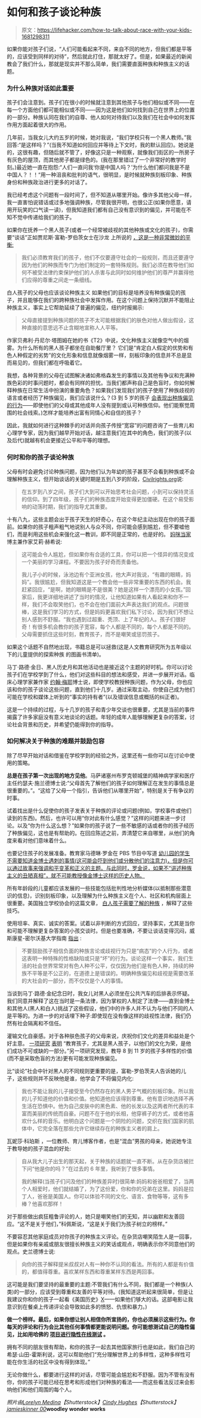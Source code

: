 # 如何和孩子谈论种族

> 原文：<https://lifehacker.com/how-to-talk-about-race-with-your-kids-1681298311>

如果你能对孩子们说，“人们可能看起来不同，来自不同的地方，但我们都是平等的，应该受到同样的对待”，然后就此打住，那就太好了。但是，如果最近的新闻教会了我们什么，那就是现实并不那么简单，我们需要直面种族和种族主义的话题。



### 为什么种族对话如此重要

孩子们会注意到。孩子们在很小的时候就注意到其他孩子与他们相似或不同——在每一个方面他们都可能相似或不同——因为这是他们如何找到自己在世界上的位置的一部分。种族认同在我们的自尊、他人如何对待我们以及我们在社会中如何发挥作用方面起着很大的作用。

几年前，当我女儿大约五岁的时候，她对我说，“我们学校只有一个黑人教师。”我回答:“是这样吗？”(当我不知道如何回应并等待上下文时，我的默认回应)。她说是的，这很有趣，但随后就不管了，好像这只是一种观察，就像我们街区的一所房子有灰色的屋顶，而其他房子都是绿色的。(我在那里错过了一个非常好的教学时刻。)最近她一直在抱怨:“人们一直问我‘你是中国人吗？’为什么他们都问我是不是中国人？！！“用一种沮丧和批判的语气，很明显，是时候就种族刻板印象、种族身份和种族政治进行更多的对话了。

我已经考虑这个问题有一段时间了，但不知道从哪里开始。像许多其他父母一样，我一直害怕说错话或过多地强调种族，尽管我很开明，也很公正(如果你愿意，请用开玩笑的口气读一读)，但我知道我们都有自己没有意识到的偏见，并可能在不知不觉中传递给我们的孩子。

如果你在抚养一个黑人孩子(或者一个经常被歧视的其他种族或文化的孩子)，你需要“谈话”正如贾尼斯·富勒-罗伯茨女士在沙龙 上所说的 [，这是一种非常微妙的平衡:](http://www.salon.com/2014/08/22/how_do_you_explain_racism_to_your_black_son_partner/)

> 我们必须教育我们的孩子，他们不仅要遵守社会的一般规则，而且还要遵守因为他们的种族而专门为他们制定的一套特殊规则。我们必须在教导他们如何不被受法律约束保护他们的人杀害与此同时如何维护他们的尊严并赢得他们应得的尊重之间走一条细线。

白人孩子的父母也应该谈论种族主义 如果他们的目标是培养没有种族偏见的孩子，并且能够在我们的跨种族社会中发挥作用。在这个问题上保持沉默并不能阻止种族主义，事实上它帮助延续了普遍的偏见，纽约时报揭示:

> 父母直接提到种族问题的孩子不太可能根据我们的肤色对他人做出假设，这种直接的意思远不止含糊地宣称人人平等。

作家贝弗利·丹尼尔·塔图姆在她的书《T2》中说，文化种族主义就像空气中的烟雾。为什么所有的黑人孩子都坐在自助餐厅里？ 它们是“肯定白人假定的优势和有色人种假定的劣势”的文化形象和信息就像烟雾一样，刻板印象的信息并不总是显而易见的，但我们都在呼吸着它。

我想，各种背景的父母在试图解决诸如弗格森发生的事情以及其他有争议和充满种族色彩的时事问题时，都会有同样的担忧。当我们都声称自己是色盲时，你如何解释种族在日常生活中扮演的重要角色？如果我们发现我们的孩子使用了种族歧视的语言或者经历了种族偏见，我们应该说什么？(3 到 5 岁的孩子 [会表现出种族偏见的行为](http://www4.uwm.edu/letsci/africology/faculty/upload/children_colorblind.pdf)——即使他们的父母或其他成年人没有提到或认可种族信仰。他们能察觉周围的社会线索。)怎样才能培养出富有同情心和自信的孩子？

因此，我就如何进行这种棘手的对话并向孩子传授“宽容”的问题咨询了一些育儿和心理学专家，因为我们越早开始对话，越注意我们在其中的角色，我们的孩子(以及后代)就越有机会更接近公平和平等的理想。

### 何时和你的孩子谈论种族

父母有时会避免讨论种族问题，因为他们认为年幼的孩子甚至不会看到种族或不会理解种族主义，但开始谈话的关键时期是五到八岁的阶段，[Civilrights.org](http://www.civilrights.org/publications/reports/talking_to_our_children/)说:

> 在五岁到八岁之间，孩子们大到可以开始思考社会问题，小到可以保持灵活的信仰。到了四年级，孩子们的种族态度开始变得更加僵硬。在这个易受影响的动荡时期，我们的指导尤其重要。

十有八九，这些主题会出于孩子天生的好奇心，在这个年纪主动出现在你的孩子面前。如果你的孩子粗声粗气地说别人与众不同，你可能会感到尴尬，但不要嘘他们，而是利用这些机会来强化这一教训，即不同是正常的，也是好的。 [妈咪当家](http://www.mommymasters.com/) 博主兼作家艾莉·赫希说:

> 这可能会令人尴尬，但如果你有合适的工具，你可以把一个怪异的情况变成一个美丽的学习课程。不要因为孩子好奇而责备他。
> 
> 我儿子小的时候，泳池边有个亚洲女孩，他大声对我说，“有趣的眼睛，妈妈”。我很尴尬，但我知道这是一个教会他一些非常重要的东西的机会。我赶紧回应，“是啊，她的眼睛是不是很美？她是这样一个漂亮的小女孩。”回家后，我更详细地讲述了当时的情况，让他知道如果有人看起来和你不一样，我们不会取笑他们，也不会在他们面前大声表达我们的观点。问题很棒，这是我们学习的方式，但是妈妈更喜欢我们私下讨论，因为我们不想让别人感到不舒服。“我也遇到过超重、秃顶、上了年纪的人。孩子们很好奇！有很多机会教你的孩子宽容，每个人都是不同的，每个人都是不同的。父母需要抓住这些时刻，教育孩子，而不是嘲笑或惩罚孩子。

如果这个话题不自然地出现，书籍总是可以拯救(这是人文教育研究所为五年级以下的儿童提供的探索种族 的图画书清单)。

马丁·路德·金日、黑人历史月和其他活动也是接近这个主题的好时机。你可以讨论孩子们在学校学到了什么，他们对这些科目的想法和感受，并进一步展开对话。临床心理学家兼作家 [约翰·梅耶](http://drjohnmayer.com/)博士说，即使学校教授种族问题，作为父母，你也应该和你的孩子谈论这些问题，直到他们十几岁。通过采取主动，你使自己成为他们可能在学校和媒体上听到的“事实的持有者”(以及错误信息或概括的纠正者)。

这是一个持续的过程，与十几岁的孩子和青少年交谈也很重要，尤其是当前的事件揭露了许多家庭没有意义地谈论的话题。年轻的成年人能够理解更复杂的答案，讨论社会背景和历史，并希望仍能得到你的指导。

### 如何解决关于种族的难题并鼓励包容

除了尽早开始对话和借鉴在学校学到的经验之外，这里还有一些你可以在讨论中使用的策略。

**总是在孩子第一次出现的地方见他**。马萨诸塞州布罗克顿城堡的精神病学家和医疗主任约瑟夫·施兰德博士说:“父母首先了解他们的孩子如何理解正在发生的事情总是很重要的。”。“这给了父母一个指引，告诉他们从哪里开始”，特别是关于有争议的时事。

试着找出是什么促使你的孩子发表关于种族的评论或问题(例如，学校事件或他们读到的东西)。然后，也许可以用“你对此有什么感觉？”这样的问题来进一步讨论。以及“你为什么这么想？”如果你的孩子说了一些不敏感的话或者你的孩子经历了种族偏见，这也是有帮助的。在回应陈述之前，弄清楚它来自哪里，从他们的角度来看对他们意味着什么。

也要记住孩子的发展准备。教育家马德琳·罗金在 PBS 节目中写道 [幼儿园的学生不需要知道金博士遇刺的事情(这可能会吓到他们或分散他们的注意力)，但是你可以通过故事来强调和平变革和正义的主题。与此同时，罗金说，如果不“讲述种族主义的丑陋真相”，就不可能教授像金博士这样的历史人物。](http://www.pbs.org/parents/experts/archive/2013/02/how-to-teach-kids-about-race.html)

所有年龄段的儿童都应该发展的一些技能包括批判性地分析媒体(以抵制那些潜意识的信息)，识别刻板印象，以及理解为什么种族主义在个人、社区和机构层面上很重要。美国独立学校协会的这篇文章， [白人孩子需要了解的种族](http://www.nais.org/Magazines-Newsletters/ISMagazine/Pages/What-White-Children-Need-to-Know-About-Race.aspx) ，解释了这些技巧。

使用坦率、真实、诚实的答案。试着以非判断的方式回应，坚持事实，尤其是当你和可能不理解更复杂答案的小孩交谈时。但是也要准确，不要让谈话变得沉闷，威斯康星-密尔沃基大学指南 [指出](http://www4.uwm.edu/letsci/africology/faculty/upload/children_colorblind.pdf) :

> 不要鼓励孩子相信负面的种族言论或歧视行为只是“病态”的个人行为，或者这表明一种特殊的性格缺陷或只是“坏”的行为。谈论这样一个事实，我们生活的社会世界常常对有色人种不公平，仅仅因为他们是有色人种，持续的种族不平等是不公正的，在道德上是错误的。明确种族偏见和歧视是需要改革的大社会的一部分，而不仅仅是个人的事情。

当谈到马丁·路德·金纪念日时，我女儿对黑人必须坐在公共汽车的后排表示怀疑。我们同意并解释了这在当时是一条法律，因为掌权的人制定了法律——直到金博士和其他人(黑人和白人)挑战了这些假设，他们中的许多人并不认为与他们不同的人是平等的。为进一步的对话埋下种子:即使现在没有像这样的歧视性法律，我们仍然有社会隔离和不信任。

灌输文化自豪感。对于各种肤色孩子的父母来说，庆祝你们文化的差异和益处是个好主意。 [一项研究](http://onlinelibrary.wiley.com/doi/10.1111/j.1467-8624.2012.01808.x/abstract) [表明](http://www.clutchmagonline.com/2013/01/new-study-black-students-who-are-taught-racial-pride-do-better-in-school/) “教育孩子，尤其是黑人孩子，以他们的文化为荣，是他们成功不可或缺的一部分。”另一项研究发现，教导 8 到 11 岁的孩子多样性的价值(而不是采取色盲的方法)更有可能发现种族偏见。

比“谈论”社会中针对黑人的不同规则更重要的是，富勒-罗伯茨夫人告诉她的儿子，这些规则并不反映他是谁，他学会了不将偏见内化:

> 我也不能让我的儿子接受至今仍然存在的黑人男子气概的刻板印象。所以我的儿子知道他的价值和价值。他知道他应该得到尊重。他有意识地选择不再生活在恐惧中。他为自己皮肤中的黑色素、他的长发以及这两者所代表的丰富而美丽的传统而自豪。问题不在于他的长相，他穿裤子的方式，或者他喜欢什么样的音乐。他明白这个问题是一个阴险的问题，交织在我们国家的肌体中，它完全落在那些允许它继续存在的种族主义者的肩上。

瓦妮莎·科珀斯 ，一位教师、育儿博客作者，也是“混血”男孩的母亲，她说她专注于教导她的孩子混血的好处:

> 自从我大儿子出生的那天起，关于种族的话题就一直不断。从在杂货店被拦下问“他是你的吗？”在过去的 6 年里，我听到了很多事情。
> 
> 我的解释(当孩子们问及他们的种族差异时)很简单:妈妈和爸爸相爱了，当两个人相爱时，他们就结婚了，为了这份爱，你和你的兄弟在这里。妈妈是拉丁人，爸爸是美国人。你可以体验不同的文化、语言、食物等等，这有多棒？他喜欢那样！

对于那些做出疯狂粗鲁评论的人，她只是嘲笑他们的无知，并以幽默和友善回应。“这不是关于他们，”科佩斯说，“这是关于我们为孩子树立的榜样。”

不要容忍其他家庭成员对你孩子的种族主义评论。在杂货店嘲笑陌生人是一回事，但是如果你有亲戚或朋友很擅长种族主义的笑话或观点，明确表示你不同意他们的观点。史兰德博士说:

> 向你的孩子解释提米叔叔对人有一种你不认同的看法。所有的人都是有价值的，都值得尊重。喜欢某样东西和尊重某样东西是两回事。

这可能是我们要坚持的最重要的主题:不管我们有什么不同，我们都是一个种族(人类)的一部分，应该受到尊重和友善的平等对待。(我知道这听起来很简单，但是让我建议你和你的孩子一起看《美国历史》[X](http://www.imdb.com/title/tt0120586/)——如果他们够大的话。这部电影让我意识到在餐桌上传递评论会导致如此多的愤怒、仇恨和暴力。)

**做一个榜样。最后，如果你想让别人相信你所宣扬的，你也必须展示这些行为。你每天的评论和行为会比其他任何事情都更能说明问题。你可能想测试自己的隐性偏见，比如用哈佛的 [项目进行隐性在线测试](https://implicit.harvard.edu/implicit/) 。**

拥有不同的朋友很有帮助，和你的孩子一起去其他国家旅行也是如此，我们自己的希瑟·山田-霍斯利说，这可以帮助他们“充分理解世界上的多样性，这种多样性可能在你生活的社区中没有得到体现。”

无论你做什么，都要进行这样的对话，尽管可能会尴尬和不舒服。因为不管有没有你，你的孩子可能已经在思考和形成他们对种族的看法——而这些看法反过来会影响他们和他们周围的每个人。

*照片由*[*Lorelyn Medina*](http://www.shutterstock.com/pic-150968408/stock-vector-doodle-illustration-featuring-kids-wearing-national-costumes-encircling-a-globe.html?src=id&ws=0)*【Shutterstock】*[*Cindy Hughes*](http://www.shutterstock.com/pic-767281/stock-photo-retro-splash-with-modern-twist.html?src=id&ws=0)*【Shutterstock】*[*jamieskinner 00*](https://www.flickr.com/photos/27105928@N07/2534005435/sizes/z/)**woodley wonder works**